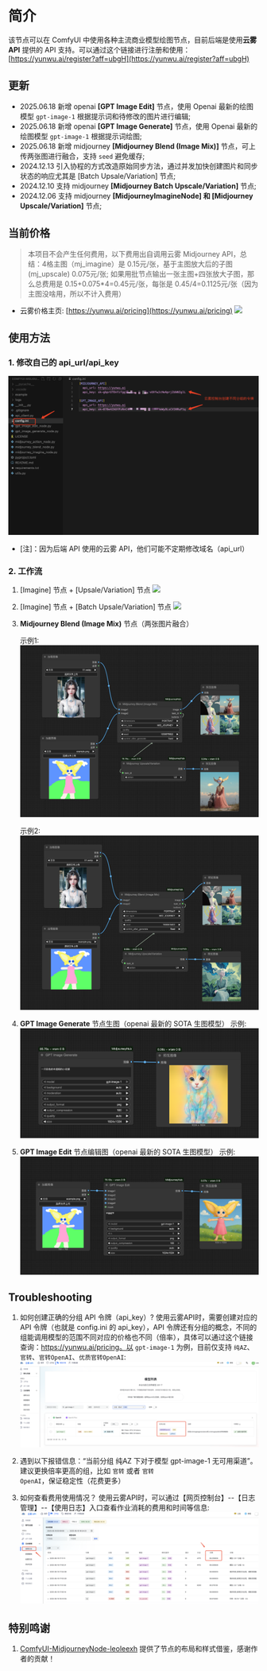 # 简介
该节点可以在 ComfyUI 中使用各种主流商业模型绘图节点，目前后端是使用**云雾 API** 提供的 API 支持。可以通过这个链接进行注册和使用：[https://yunwu.ai/register?aff=ubgH](https://yunwu.ai/register?aff=ubgH)

## 更新
* 2025.06.18 新增 openai **[GPT Image Edit]** 节点，使用 Openai 最新的绘图模型 `gpt-image-1` 根据提示词和待修改的图片进行编辑;
* 2025.06.18 新增 openai **[GPT Image Generate]** 节点，使用 Openai 最新的绘图模型 `gpt-image-1` 根据提示词绘图;
* 2025.06.18 新增 midjourney **[Midjourney Blend (Image Mix)]** 节点，可上传两张图进行融合，支持 `seed` 避免缓存;
* 2024.12.13 引入协程的方式改造原始同步方法，通过并发加快创建图片和同步状态的响应尤其是 [Batch Upsale/Variation] 节点;
* 2024.12.10 支持 midjourney **[Midjourney Batch Upscale/Variation]** 节点;
* 2024.12.06 支持 midjourney **[MidjourneyImagineNode] 和 [Midjourney Upscale/Variation]** 节点;

## 当前价格

> 本项目不会产生任何费用，以下费用出自调用云雾 Midjourney API，总结：4格主图（mj_imagine）是 0.15元/张，基于主图放大后的子图(mj_upscale) 0.075元/张; 如果用批节点输出一张主图+四张放大子图，那么总费用是 0.15+0.075*4=0.45元/张，每张是 0.45/4=0.1125元/张（因为主图没啥用，所以不计入费用）

* 云雾价格主页: [https://yunwu.ai/pricing](https://yunwu.ai/pricing)
![](./example/pricing.png)

## 使用方法
### 1. 修改自己的 api_url/api_key
![](./example/config.png)
* [注]：因为后端 API 使用的云雾 API，他们可能不定期修改域名（api_url）

### 2. 工作流
1. [Imagine] 节点 + [Upsale/Variation] 节点
![](./example/example.png)

2. [Imagine] 节点 + [Batch Upsale/Variation] 节点
![](./example/example_batch_upscale.png)

3. **Midjourney Blend (Image Mix)** 节点（两张图片融合）
    
    示例1:
    ![](./example/example_mj_blend_01.png)

    示例2:
    ![](./example/example_mj_blend_02.png)

4. **GPT Image Generate** 节点生图（openai 最新的 SOTA 生图模型）
    示例:
    ![](./example/example_gpt_image_generation.png)

5. **GPT Image Edit** 节点编辑图（openai 最新的 SOTA 生图模型）
    示例:
    ![](./example/example_gpt_image_edit.png)

## Troubleshooting
1. 如何创建正确的分组 API 令牌（api_key）? 
使用云雾API时，需要创建对应的 API 令牌（也就是 config.ini 的 api_key），API 令牌还有分组的概念，不同的组能调用模型的范围不同对应的价格也不同（倍率），具体可以通过这个链接查询：https://yunwu.ai/pricing。以 `gpt-image-1` 为例，目前仅支持 `纯AZ`、`官转`、`官转OpenAI`、`优质官转OpenAI`:
    ![](./example/gpt_image_token_group.png)

2. 遇到以下报错信息：“当前分组 纯AZ 下对于模型 gpt-image-1 无可用渠道”。
建议更换倍率更高的组，比如 `官转` 或者 `官转OpenAI`，保证稳定性（花费更多）

3. 如何查看费用使用情况？
使用云雾API时，可以通过【网页控制台】--【日志管理】--【使用日志】入口查看作业消耗的费用和时间等信息:
    ![](./example/yunwu_log.png)

## 特别鸣谢
1. [ComfyUI-MidjourneyNode-leoleexh](https://github.com/leoleelxh/ComfyUI-MidjourneyNode-leoleexh/tree/main) 提供了节点的布局和样式借鉴，感谢作者的贡献！
